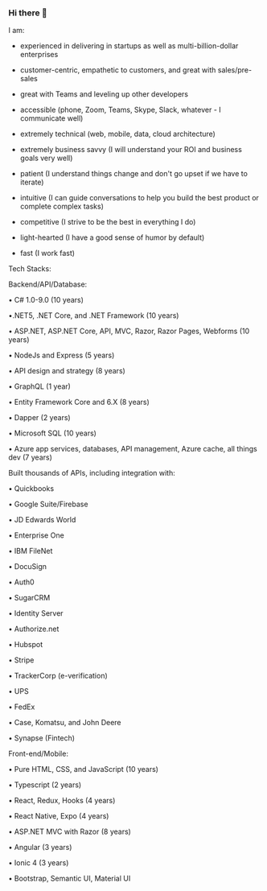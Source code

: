 ### Hi there 👋

<!--
**astilbe-lab/astilbe-lab** is a ✨ _special_ ✨ repository because its `README.md` (this file) appears on your GitHub profile.

Here are some ideas to get you started:

- 🔭 I’m currently working on ...
- 🌱 I’m currently learning ...
- 👯 I’m looking to collaborate on ...
- 🤔 I’m looking for help with ...
- 💬 Ask me about ...
- 📫 How to reach me: ...
- 😄 Pronouns: ...
- ⚡ Fun fact: ...
-->
I am:

- experienced in delivering in startups as well as multi-billion-dollar enterprises

- customer-centric, empathetic to customers, and great with sales/pre-sales

- great with Teams and leveling up other developers

- accessible (phone, Zoom, Teams, Skype, Slack, whatever - I communicate well)

- extremely technical (web, mobile, data, cloud architecture)

- extremely business savvy (I will understand your ROI and business goals very well)

- patient (I understand things change and don't go upset if we have to iterate)

- intuitive (I can guide conversations to help you build the best product or complete complex tasks)

- competitive (I strive to be the best in everything I do)

- light-hearted (I have a good sense of humor by default)

- fast (I work fast)

Tech Stacks:

Backend/API/Database:

• C# 1.0-9.0 (10 years)

•.NET5, .NET Core, and .NET Framework (10 years)

• ASP.NET, ASP.NET Core, API, MVC, Razor, Razor Pages, Webforms (10 years)

• NodeJs and Express (5 years)

• API design and strategy (8 years)

• GraphQL (1 year)

• Entity Framework Core and 6.X (8 years)

• Dapper (2 years)

• Microsoft SQL (10 years)

• Azure app services, databases, API management, Azure cache, all things dev (7 years)


Built thousands of APIs, including integration with:

• Quickbooks

• Google Suite/Firebase

• JD Edwards World

• Enterprise One

• IBM FileNet

• DocuSign

• Auth0

• SugarCRM

• Identity Server

• Authorize.net

• Hubspot

• Stripe

• TrackerCorp (e-verification)

• UPS

• FedEx

• Case, Komatsu, and John Deere

• Synapse (Fintech)

Front-end/Mobile:

• Pure HTML, CSS, and JavaScript (10 years)

• Typescript (2 years)

• React, Redux, Hooks (4 years)

• React Native, Expo (4 years)

• ASP.NET MVC with Razor (8 years)

• Angular (3 years)

• Ionic 4 (3 years)

• Bootstrap, Semantic UI, Material UI

